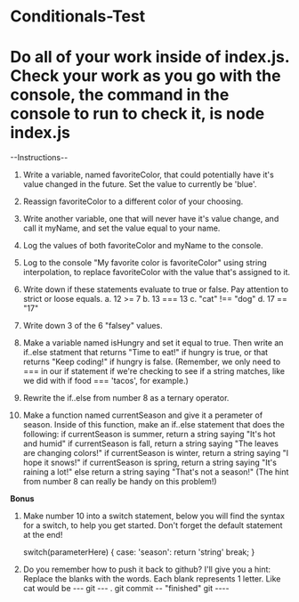 # Conditionals-Test

# Do all of your work inside of index.js. Check your work as you go with the console, the command in the console to run to check it, is node index.js

--Instructions-- 
1. Write a variable, named favoriteColor, that could potentially have it's value changed in the future. Set the value to currently be 'blue'.

2. Reassign favoriteColor to a different color of your choosing. 

3. Write another variable, one that will never have it's value change, and call it myName, and set the value equal to your name. 

4. Log the values of both favoriteColor and myName to the console.

5. Log to the console "My favorite color is favoriteColor" using string interpolation, to replace favoriteColor with the value that's assigned to it.

6. Write down if these statements evaluate to true or false. Pay attention to strict or loose equals.
    a. 12 >= 7
    b. 13 === 13
    c. "cat" !== "dog"
    d. 17 == "17"


7. Write down 3 of the 6 "falsey" values.

8. Make a variable named isHungry and set it equal to true. Then write an if..else statment that returns "Time to eat!" if hungry is true, or that returns "Keep coding!" if hungry is false.
(Remember, we only need to === in our if statement if we're checking to see if a string matches, like we did with if food === 'tacos', for example.)

9. Rewrite the if..else from number 8 as a ternary operator. 

10. Make a function named currentSeason and give it a perameter of season. Inside of this function, make an if..else statement that does the following:
        if currentSeason is summer, return a string saying "It's hot and humid"
        if currentSeason is fall, return a string saying "The leaves are changing colors!"
        if currentSeason is winter, return a string saying "I hope it snows!"
        if currentSeason is spring, return a string saying "It's raining a lot!"
        else return a string saying "That's not a season!"
(The hint from number 8 can really be handy on this problem!)

**Bonus**
1. Make number 10 into a switch statement, below you will find the syntax for a switch, to help you get started. Don't forget the default statement at the end!

    switch(parameterHere) {
        case: 'season':
            return 'string'
            break;
    }

2. Do you remember how to push it back to github? I'll give you a hint: Replace the blanks with the words. Each blank represents 1 letter. Like cat would be ---
    git --- .
    git commit -- "finished"
    git ----